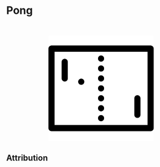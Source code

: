 # Pong

<p>&nbsp;</p>
<p align="center">
  <img src="https://raw.githubusercontent.com/laserpants/area-51/dev/pong/docs/pong.png" width="280" />
</p>

## Attribution
